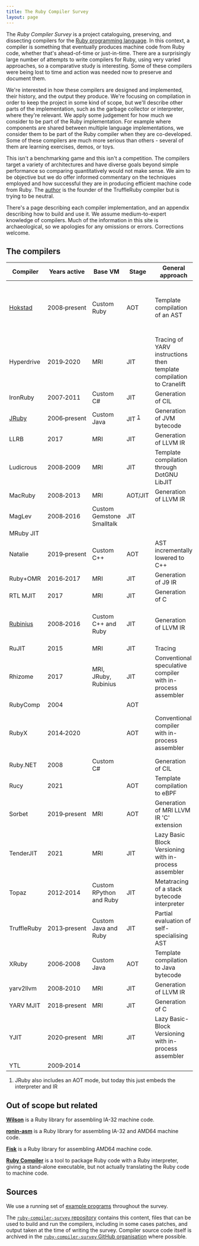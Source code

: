 ```yaml
---
title: The Ruby Compiler Survey
layout: page
---
```


The *Ruby Compiler Survey* is a project cataloguing, preserving, and dissecting compilers for the [Ruby programming language](https://www.ruby-lang.org/). In this context, a compiler is something that eventually produces machine code from Ruby code, whether that's ahead-of-time or just-in-time. There are a surprisingly large number of attempts to write compilers for Ruby, using very varied approaches, so a comparative study is interesting. Some of these compilers were being lost to time and action was needed now to preserve and document them.

We're interested in how these compilers are designed and implemented, their history, and the output they produce. We're focusing on compilation in order to keep the project in some kind of scope, but we'll describe other parts of the implementation, such as the garbage collector or interpreter, where they're relevant. We apply some judgement for how much we consider to be part of the Ruby implementation. For example where components are shared between multiple language implementations, we consider them to be part of the Ruby compiler when they are co-developed. Some of these compilers are much more serious than others - several of them are learning exercises, demos, or toys.

This isn't a benchmarking game and this isn't a competition. The compilers target a variety of architectures and have diverse goals beyond simple performance so comparing quantitatively would not make sense. We aim to be objective but we do offer informed commentary on the techniques employed and how successful they are in producing efficient machine code from Ruby. The [author](https://chrisseaton.com/) is the founder of the TruffleRuby compiler but is trying to be neutral.

There's a page describing each compiler implementation, and an appendix describing how to build and use it. We assume medium-to-expert knowledge of compilers. Much of the information in this site is archaeological, so we apologies for any omissions or errors. Corrections welcome.

<section id="overview">

<h2>The compilers</h2>

<table cellspacing="0" cellpadding="0">
  <thead>
    <tr>
      <th>Compiler</th>
      <th>Years active</th>
      <th>Base VM</th>
      <th>Stage</th>
      <th>General approach</th>
      <th>Frontend</th>
      <th>Interpreter</th>
      <th>Intermediate representations</th>
      <th>Key authors</th>
    </tr>
  </thead>
  <tbody>
    <tr class="odd">
      <td><a href="hokstad">Hokstad</a></td>
      <td>2008&#x2011;present</td>
      <td>Custom Ruby</td>
      <td>AOT</td>
      <td>Template compilation of an AST</td>
      <td>Custom recursive descent and operator precedence parser</td>
      <td>None</td>
      <td>Enhanced AST</td>
      <td>Hokstad</td>
    </tr>
    <tr>
      <td>Hyperdrive</td>
      <td>2019&#x2011;2020</td>
      <td>MRI</td>
      <td>JIT</td>
      <td>Tracing of YARV instructions then template compilation to Cranelift</td>
      <td>Tracing YARV interpreter</td>
      <td>Instrumented base interpreter</td>
      <td>None</td>
      <td>Matthews</td>
    </tr>
    <tr class="odd">
      <td>IronRuby</td>
      <td>2007&#x2011;2011</td>
      <td>Custom C#</td>
      <td>JIT</td>
      <td>Generation of CIL</td>
      <td></td>
      <td></td>
      <td></td>
      <td>Lam</td>
    </tr>
    <tr>
      <td><a href="jruby">JRuby</a></td>
      <td>2006&#x2011;present</td>
      <td>Custom Java</td>
      <td>JIT&nbsp;<sup><a href="#jruby-aot">1</a></sup></td>
      <td>Generation of JVM bytecode</td>
      <td>Parser to AST, to internal IR</td>
      <td>Internal IR interpreter</td>
      <td>CFG of linear RTL instructions</td>
      <td>Nutter, Enebo, Sastry</td>
    </tr>
    <tr class="odd">
      <td>LLRB</td>
      <td>2017</td>
      <td>MRI</td>
      <td>JIT</td>
      <td>Generation of LLVM IR</td>
      <td></td>
      <td></td>
      <td></td>
      <td>Kokubun</td>
    </tr>
    <tr>
      <td>Ludicrous</td>
      <td>2008&#x2011;2009</td>
      <td>MRI</td>
      <td>JIT</td>
      <td>Template compilation through DotGNU LibJIT</td>
      <td></td>
      <td></td>
      <td></td>
      <td>Brannan</td>
    </tr>
    <tr class="odd">
      <td>MacRuby</td>
      <td>2008&#x2011;2013</td>
      <td>MRI</td>
      <td>AOT/JIT</td>
      <td>Generation of LLVM IR</td>
      <td></td>
      <td></td>
      <td></td>
      <td>Sansonetti</td>
    </tr>
    <tr>
      <td>MagLev</td>
      <td>2008&#x2011;2016</td>
      <td>Custom Gemstone Smalltalk</td>
      <td>JIT</td>
      <td></td>
      <td></td>
      <td></td>
      <td></td>
      <td>McLain, Felgentreff</td>
    </tr>
    <tr class="odd">
      <td>MRuby JIT</td>
      <td></td>
      <td></td>
      <td></td>
      <td></td>
      <td></td>
      <td></td>
      <td></td>
      <td>Hideki</td>
    </tr>
    <tr>
      <td>Natalie</td>
      <td>2019&#x2011;present</td>
      <td>Custom C++</td>
      <td>AOT</td>
      <td>AST incrementally lowered to C++</td>
      <td></td>
      <td></td>
      <td>Enhanced AST</td>
      <td>Morgan</td>
    </tr>
    <tr class="odd">
      <td>Ruby+OMR</td>
      <td>2016&#x2011;2017</td>
      <td>MRI</td>
      <td>JIT</td>
      <td>Generation of J9 IR</td>
      <td></td>
      <td></td>
      <td></td>
      <td>Gaudet, Stoodley</td>
    </tr>
    <tr>
      <td>RTL MJIT</td>
      <td>2017</td>
      <td>MRI</td>
      <td>JIT</td>
      <td>Generation of C</td>
      <td></td>
      <td></td>
      <td></td>
      <td>Makarov</td>
    </tr>
    <tr class="odd">
      <td><a href="rubinius">Rubinius</a></td>
      <td>2008&#x2011;2016</td>
      <td>Custom C++ and Ruby</td>
      <td>JIT</td>
      <td>Generation of LLVM IR</td>
      <td>Parser to AST, to custom stack bytecode</td>
      <td>Stack bytecode</td>
      <td>None</td>
      <td>Phoenix, Bussink, Shirai</td>
    </tr>
    <tr>
      <td>RuJIT</td>
      <td>2015</td>
      <td>MRI</td>
      <td>JIT</td>
      <td>Tracing</td>
      <td></td>
      <td></td>
      <td></td>
      <td>Ide</td>
    </tr>
    <tr class="odd">
      <td>Rhizome</td>
      <td>2017</td>
      <td>MRI, JRuby, Rubinius</td>
      <td>JIT</td>
      <td>Conventional speculative compiler with in-process assembler</td>
      <td>Base bytecode or IR to custom bytecode</td>
      <td>Stack bytecode</td>
      <td>Graphical sea-of-nodes</td>
      <td>Seaton</td>
    </tr>
    <tr>
      <td>RubyComp</td>
      <td>2004</td>
      <td></td>
      <td>AOT</td>
      <td></td>
      <td></td>
      <td></td>
      <td></td>
      <td>Alexandersson</td>
    </tr>
    <tr class="odd">
      <td>RubyX</td>
      <td>2014&#x2011;2020</td>
      <td></td>
      <td>AOT</td>
      <td>Conventional compiler with in-process assembler</td>
      <td>Parser to AST</td>
      <td>None</td>
      <td>Multiple IRs gradually removing abstraction and lowering from AST to linear</td>
      <td>Rüger</td>
    </tr>
    <tr>
      <td>Ruby.NET</td>
      <td>2008</td>
      <td>Custom C#</td>
      <td></td>
      <td>Generation of CIL</td>
      <td></td>
      <td></td>
      <td></td>
      <td>Kelly</td>
    </tr>
    <tr class="odd">
      <td>Rucy</td>
      <td>2021</td>
      <td></td>
      <td>AOT</td>
      <td>Template compilation to eBPF</td>
      <td></td>
      <td></td>
      <td></td>
      <td>Uchio</td>
    </tr>
    <tr>
      <td>Sorbet</td>
      <td>2019&#x2011;present</td>
      <td>MRI</td>
      <td>AOT</td>
      <td>Generation of MRI LLVM IR 'C' extension</td>
      <td>Parser to AST</td>
      <td>None</td>
      <td>Sorbet's typechecking IR</td>
      <td>Tarjan, Petrashko, Froyd</td>
    </tr>
    <tr class="odd">
      <td>TenderJIT</td>
      <td>2021</td>
      <td>MRI</td>
      <td>JIT</td>
      <td>Lazy Basic Block Versioning with in-process assembler</td>
      <td>Template compiler of YARV bytecode</td>
      <td>Base interpreter</td>
      <td>None</td>
      <td>Patterson</td>
    </tr>
    <tr>
      <td>Topaz</td>
      <td>2012&#x2011;2014</td>
      <td>Custom RPython and Ruby</td>
      <td>JIT</td>
      <td>Metatracing of a stack bytecode interpreter</td>
      <td>Parser to AST</td>
      <td>Stack bytecode interpreter</td>
      <td></td>
      <td>Gaynor, Felgentreff</td>
    </tr>
    <tr class="odd">
      <td>TruffleRuby</td>
      <td>2013&#x2011;present</td>
      <td>Custom Java and Ruby</td>
      <td>JIT</td>
      <td>Partial evaluation of self-specialising AST</td>
      <td>Parser to AST</td>
      <td>Self-specialising AST interpreter</td>
      <td>Graphical sea-of-nodes</td>
      <td>Seaton, Daloze, Menard, Chalupa, MacGregor</td>
    </tr>
    <tr>
      <td>XRuby</td>
      <td>2006&#x2011;2008</td>
      <td>Custom Java</td>
      <td>AOT</td>
      <td>Template compilation to Java bytecode</td>
      <td>Parser to AST</td>
      <td>None</td>
      <td>None</td>
      <td>Zhi</td>
    </tr>
    <tr class="odd">
      <td>yarv2llvm</td>
      <td>2008&#x2011;2010</td>
      <td>MRI</td>
      <td>JIT</td>
      <td>Generation of LLVM IR</td>
      <td></td>
      <td></td>
      <td></td>
      <td>Hideki</td>
    </tr>
    <tr>
      <td>YARV MJIT</td>
      <td>2018&#x2011;present</td>
      <td>MRI</td>
      <td>JIT</td>
      <td>Generation of C</td>
      <td></td>
      <td>Base interpreter</td>
      <td></td>
      <td>Kokubun</td>
    </tr>
    <tr class="odd">
      <td>YJIT</td>
      <td>2020&#x2011;present</td>
      <td>MRI</td>
      <td>JIT</td>
      <td>Lazy Basic-Block Versioning with in-process assembler</td>
      <td>Template compiler of YARV bytecode</td>
      <td>Base interpreter</td>
      <td>None</td>
      <td>Chevalier-Boisvert</td>
    </tr>
    <tr>
      <td>YTL</td>
      <td>2009&#x2011;2014</td>
      <td></td>
      <td></td>
      <td></td>
      <td></td>
      <td></td>
      <td></td>
      <td>Hideki</td>
    </tr>
  </tbody>
</table>

<ol>
  <li><a name="jruby-aot"></a>JRuby also includes an AOT mode, but today this just embeds the interpreter and IR</li>
</ol>

</section>

## Out of scope but related

**[Wilson](https://github.com/seattlerb/wilson)** is a Ruby library for assembling IA-32 machine code.

**[ronin-asm](https://github.com/ronin-rb/ronin-asm)** is a Ruby library for assembling IA-32 and AMD64 machine code.

**[Fisk](https://github.com/tenderlove/fisk)** is a Ruby library for assembling AMD64 machine code.

**[Ruby Compiler](https://github.com/sadiqmmm/ruby-compiler)** is a tool to package Ruby code with a Ruby interpreter, giving a stand-alone executable, but not actually translating the Ruby code to machine code.

## Sources

We use a running set of [example programs](examples) throughout the survey.

The [`ruby-compiler-survey` repository](https://github.com/ruby-compiler-survey/ruby-compiler-survey/) contains this content, files that can be used to build and run the compilers, including in some cases patches, and output taken at the time of writing the survey. Compiler source code itself is archived in the [`ruby-compiler-survey` GitHub organisation](https://github.com/ruby-compiler-survey/) where possible.
